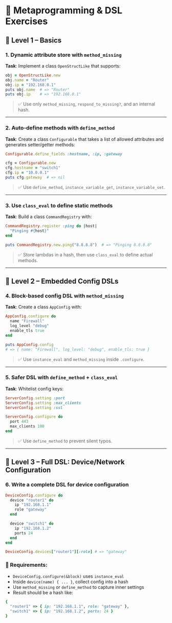 # 🧪 **Metaprogramming & DSL Exercises**

## 🥉 **Level 1 – Basics**

### 1. Dynamic attribute store with `method_missing`

**Task**:
Implement a class `OpenStructLike` that supports:

```ruby
obj = OpenStructLike.new
obj.name = "Router"
obj.ip = "192.168.0.1"
puts obj.name  # => "Router"
puts obj.ip    # => "192.168.0.1"
```

> ✅ Use only `method_missing`, `respond_to_missing?`, and an internal hash.

---

### 2. Auto-define methods with `define_method`

**Task**:
Create a class `Configurable` that takes a list of allowed attributes and generates setter/getter methods:

```ruby
Configurable.define_fields :hostname, :ip, :gateway

cfg = Configurable.new
cfg.hostname = "switch1"
cfg.ip = "10.0.0.1"
puts cfg.gateway  # => nil
```

> ✅ Use `define_method`, `instance_variable_get`, `instance_variable_set`.

---

### 3. Use `class_eval` to define static methods

**Task**:
Build a class `CommandRegistry` with:

```ruby
CommandRegistry.register :ping do |host|
  "Pinging #{host}"
end

puts CommandRegistry.new.ping("8.8.8.8")  # => "Pinging 8.8.8.8"
```

> ✅ Store lambdas in a hash, then use `class_eval` to define actual methods.

---

## 🥈 **Level 2 – Embedded Config DSLs**

### 4. Block-based config DSL with `method_missing`

**Task**:
Create a class `AppConfig` with:

```ruby
AppConfig.configure do
  name "Firewall"
  log_level "debug"
  enable_tls true
end

puts AppConfig.config
# => { name: "Firewall", log_level: "debug", enable_tls: true }
```

> ✅ Use `instance_eval` and `method_missing` inside `.configure`.

---

### 5. Safer DSL with `define_method` + `class_eval`

**Task**:
Whitelist config keys:

```ruby
ServerConfig.setting :port
ServerConfig.setting :max_clients
ServerConfig.setting :ssl

ServerConfig.configure do
  port 443
  max_clients 100
end
```

> ✅ Use `define_method` to prevent silent typos.

---

## 🥇 **Level 3 – Full DSL: Device/Network Configuration**

### 6. Write a complete DSL for device configuration

```ruby
DeviceConfig.configure do
  device "router1" do
    ip "192.168.1.1"
    role "gateway"
  end

  device "switch1" do
    ip "192.168.1.2"
    ports 24
  end
end

DeviceConfig.devices["router1"][:role] # => "gateway"
```

### 🔧 Requirements:

* `DeviceConfig.configure(&block)` uses `instance_eval`
* Inside `device(name) { ... }`, collect config into a hash
* Use `method_missing` or `define_method` to capture inner settings
* Result should be a hash like:

```ruby
{
  "router1" => { ip: "192.168.1.1", role: "gateway" },
  "switch1" => { ip: "192.168.1.2", ports: 24 }
}
```
